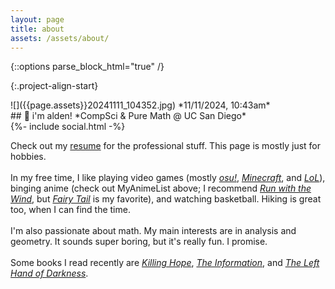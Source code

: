```yaml
---
layout: page
title: about
assets: /assets/about/
---
```


{::options parse_block_html="true" /}

{:.project-align-start}
<div>
![]({{page.assets}}20241111_104352.jpg)
*11/11/2024, 10:43am*

<div>
## &#128075; i'm alden!
*CompSci & Pure Math @ UC San Diego*
<div>{%- include social.html -%}</div>

Check out my [resume](/resume) for the professional stuff. This page is mostly just for hobbies.
<br><br>
In my free time, I like playing video games (mostly [*osu!*](https://osu.ppy.sh), [*Minecraft*](https://minecraft.net), and [*LoL*](https://leagueoflegends.com)), binging anime (check out MyAnimeList above; I recommend [*Run with the Wind*](https://myanimelist.net/anime/37965), but [*Fairy Tail*](https://myanimelist.net/anime/6702) is my favorite), and watching basketball. Hiking is great too, when I can find the time.
<br><br>
I'm also passionate about math. My main interests are in analysis and geometry. It sounds super boring, but it's really fun. I promise.
<br><br>
Some books I read recently are [*Killing Hope*](https://www.goodreads.com/book/show/78130), [*The Information*](https://www.goodreads.com/book/show/8701960), and [*The Left Hand of Darkness*](https://www.goodreads.com/book/show/18423).
</div>
</div>
